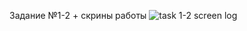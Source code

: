 Задание №1-2 + скрины работы
![task 1-2 screen log](https://user-images.githubusercontent.com/74828654/99885144-e6b53b80-2c43-11eb-873d-c3b69641abbc.png)
